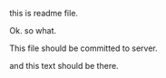 this is readme file. 

Ok. so what.

This file should be committed to server. 

and this text should be there.